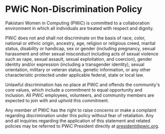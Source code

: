 # PWiC Non-Discrimination Policy

Pakistani Women in Computing (PWiC) is committed to a collaboration environment in which all individuals are treated with respect and dignity.

PWiC does not and shall not discriminate on the basis of race, color, national or ethnic origin, ancestry, age, religion or religious creed, marital status, disability or handicap, sex or gender (including pregnancy, sexual harassment and other sexual misconduct including acts of sexual violence such as rape, sexual assault, sexual exploitation, and coercion), gender identity and/or expression (including a transgender identity), sexual orientation, military or veteran status,  genetic information,  or any other characteristic protected under applicable federal, state or local law.   

Unlawful discrimination has no place at PWiC and offends the community's core values, which include a commitment to equal opportunity and inclusion.  All PWiC employees, volunteers, and community members are expected to join with and uphold this commitment.

Any member of PWiC has the right to raise concerns or make a complaint regarding discrimination under this policy without fear of retaliation.  Any and all inquiries regarding the application of this statement and related policies may be referred to PWiC President directly at president@pwic.org.
